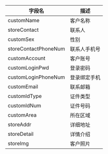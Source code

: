 |字段名|描述|
|--|--|
|customName|客户名称|
|storeContact|联系人|
|customSex|性别|
|storeContactPhoneNum|联系人手机号|
|customAccount|客户账号|
|customLoginPwd|登录密码|
|customLoginPhoneNum|登录绑定手机|
|customEmail|联系邮箱|
|customIdType|证件类型|
|customIdNum|证件号码|
|customArea|所在区域|
|storeAddr|详细地址|
|storeDetail|详情介绍|
|storeImg|客户照片|
